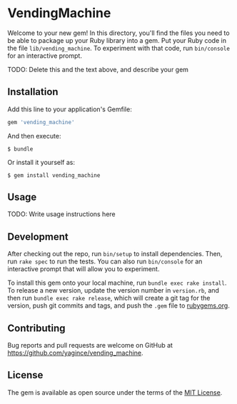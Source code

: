 # VendingMachine

Welcome to your new gem! In this directory, you'll find the files you need to be able to package up your Ruby library into a gem. Put your Ruby code in the file `lib/vending_machine`. To experiment with that code, run `bin/console` for an interactive prompt.

TODO: Delete this and the text above, and describe your gem

## Installation

Add this line to your application's Gemfile:

```ruby
gem 'vending_machine'
```

And then execute:

    $ bundle

Or install it yourself as:

    $ gem install vending_machine

## Usage

TODO: Write usage instructions here

## Development

After checking out the repo, run `bin/setup` to install dependencies. Then, run `rake spec` to run the tests. You can also run `bin/console` for an interactive prompt that will allow you to experiment.

To install this gem onto your local machine, run `bundle exec rake install`. To release a new version, update the version number in `version.rb`, and then run `bundle exec rake release`, which will create a git tag for the version, push git commits and tags, and push the `.gem` file to [rubygems.org](https://rubygems.org).

## Contributing

Bug reports and pull requests are welcome on GitHub at https://github.com/yagince/vending_machine.


## License

The gem is available as open source under the terms of the [MIT License](http://opensource.org/licenses/MIT).


